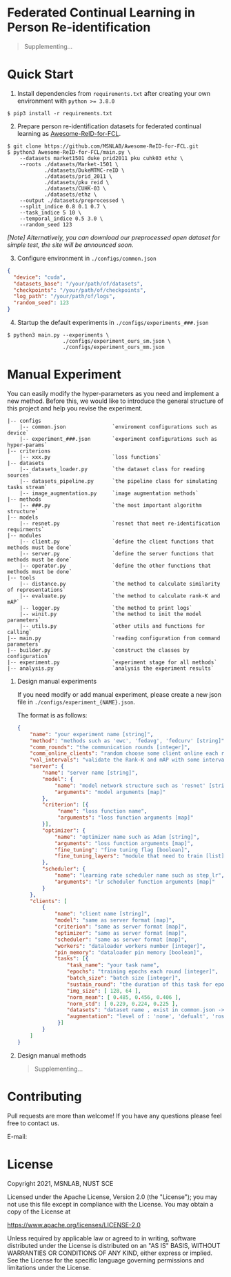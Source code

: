 # Federated Continual Learning in Person Re-identification

> Supplementing...

# Quick Start

1. Install dependencies from `requirements.txt` after creating your own environment with `python >= 3.8.0`

```shell
$ pip3 install -r requirements.txt
```

2. Prepare person re-identification datasets for federated continual learning as [Awesome-ReID-for-FCL](https://github.com/MSNLAB/Awesome-ReID-for-FCL).  

```shell
$ git clone https://github.com/MSNLAB/Awesome-ReID-for-FCL.git
$ python3 Awesome-ReID-for-FCL/main.py \
    --datasets market1501 duke prid2011 pku cuhk03 ethz \
    --roots ./datasets/Market-1501 \
            ./datasets/DukeMTMC-reID \
            ./datasets/prid_2011 \
            ./datasets/pku_reid \
            ./datasets/CUHK-03 \
            ./datasets/ethz \
    --output ./datasets/preprocessed \
    --split_indice 0.8 0.1 0.7 \
    --task_indice 5 10 \
    --temporal_indice 0.5 3.0 \
    --random_seed 123
```

*[Note] Alternatively, you can download our preprocessed open dataset for simple test, the site will be announced soon.* 

3. Configure environment in `./configs/common.json` 

```json
{
  "device": "cuda",
  "datasets_base": "/your/path/of/datasets",
  "checkpoints": "/your/path/of/checkpoints",
  "log_path": "/your/path/of/logs",
  "random_seed": 123
}
```

4. Startup the default experiments in `./configs/experiments_###.json`

```shell
$ python3 main.py --experiments \
                  ./configs/experiment_ours_sm.json \
                  ./configs/experiment_ours_mm.json
```

# Manual Experiment

You can easily modify the hyper-parameters as you need and implement a new method. Before this, we would like to introduce the general structure of this project and help you revise the experiment.

```
|-- configs
    |-- common.json               `enviroment configurations such as device`
    |-- experiment_###.json       `experiment configurations such as hyper-params`	
|-- criterions
    |-- xxx.py                    `loss functions`
|-- datasets
    |-- datasets_loader.py        `the dataset class for reading sources`
    |-- datasets_pipeline.py      `the pipeline class for simulating tasks stream`
    |-- image_augmentation.py     `image augmentation methods`
|-- methods
    |-- ###.py                    `the most important algorithm structure`
|-- models
    |-- resnet.py                 `resnet that meet re-identification requirments`
|-- modules
    |-- client.py                 `define the client functions that methods must be done`
    |-- server.py                 `define the server functions that methods must be done`
    |-- operator.py               `define the other functions that methods must be done`
|-- tools
    |-- distance.py               `the method to calculate similarity of representations`
    |-- evaluate.py               `the method to calculate rank-K and mAP`
    |-- logger.py                 `the method to print logs`
    |-- winit.py                  `the method to init the model parameters`
    |-- utils.py                  `other utils and functions for calling`
|-- main.py                       `reading configuration from command parameters`
|-- builder.py                    `construct the classes by configuration`
|-- experiment.py                 `experiment stage for all methods`
|-- analysis.py                   `analysis the experiment results`
```

1. Design manual experiments

   If you need modify or add manual experiment, please create a new json file in `./configs/experiment_{NAME}.json`.

   The format is as follows:

   ```json
   {
       "name": "your experiment name [string]",
       "method": "methods such as 'ewc', 'fedavg', 'fedcurv' [string]",
       "comm_rounds": "the communication rounds [integer]",
       "comm_online_clients": "random choose some client online each round [integer]",
       "val_intervals": "validate the Rank-K and mAP with some interval [integer]",
       "server": {
           "name": "server name [string]",
           "model": {
               "name": "model network structure such as 'resnet' [string]",
               "arguments": "model arguments [map]"
           },
           "criterion": [{
                "name": "loss function name",
                "arguments": "loss function arguments [map]"
           }],
           "optimizer": {
               "name": "optimizer name such as Adam [string]",
               "arguments": "loss function arguments [map]",
               "fine_tuning": "fine tuning flag [boolean]",
               "fine_tuning_layers": "module that need to train [list]"
           },
           "scheduler": {
               "name": "learning rate scheduler name such as step_lr",
               "arguments": "lr scheduler function arguments [map]"
           }
       },
       "clients": [
           {
               "name": "client name [string]",
               "model": "same as server format [map]",
               "criterion": "same as server format [map]",
               "optimizer": "same as server format [map]",
               "scheduler": "same as server format [map]",
               "workers": "dataloader workers number [integer]",
               "pin_memory": "dataloader pin memory [boolean]",
               "tasks": [{
                   "task_name": "your task name",
                   "epochs": "training epochs each round [integer]",
                   "batch_size": "batch size [integer]",
                   "sustain_round": "the duration of this task for epoch [integer]",
                   "img_size": [ 128, 64 ],
                   "norm_mean": [ 0.485, 0.456, 0.406 ],
                   "norm_std": [ 0.229, 0.224, 0.225 ],
                   "datasets": "dataset name , exist in common.json -> 'datasets_base' [string]",
                   "augmentation": "level of : 'none', 'defualt', 'rose', 'sharp', 'drastic' [string]"
                }]
           }
       ]
   }
   ```

2. Design manual methods

   > Supplementing...

# Contributing

Pull requests are more than welcome! If you have any questions please feel free to contact us.

E-mail:  

# License

Copyright 2021, MSNLAB, NUST SCE

Licensed under the Apache License, Version 2.0 (the "License"); you may not use this file except in compliance with the License. You may obtain a copy of the License at

https://www.apache.org/licenses/LICENSE-2.0

Unless required by applicable law or agreed to in writing, software distributed under the License is distributed on an "AS IS" BASIS, WITHOUT WARRANTIES OR CONDITIONS OF ANY KIND, either express or implied. See the License for the specific language governing permissions and limitations under the License.

